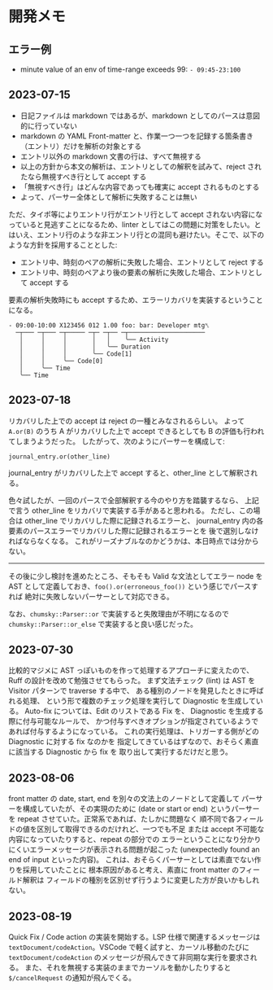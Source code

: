 # 開発メモ

## エラー例

- minute value of an env of time-range exceeds 99: `- 09:45-23:100`

## 2023-07-15

- 日記ファイルは markdown ではあるが、markdown としてのパースは意図的に行っていない
- markdown の YAML Front-matter と、作業一つ一つを記録する箇条書き（エントリ）だけを解析の対象とする
- エントリ以外の markdown 文書の行は、すべて無視する
- 以上の方針から本文の解析は、エントリとしての解釈を試みて、reject されたなら無視すべき行として accept する
- 「無視すべき行」はどんな内容であっても確実に accept されるものとする
- よって、パーサー全体として解析に失敗することは無い

ただ、タイポ等によりエントリ行がエントリ行として accept されない内容になっていると見逃すことになるため、linter としてはこの問題に対策をしたい。とはいえ、エントリ行のような非エントリ行との混同も避けたい。そこで、以下のような方針を採用することとした:

- エントリ中、時刻のペアの解析に失敗した場合、エントリとして reject する
- エントリ中、時刻のペアより後の要素の解析に失敗した場合、エントリとして accept する

要素の解析失敗時にも accept するため、エラーリカバリを実装するということになる。

    - 09:00-10:00 X123456 012 1.00 foo: bar: Developer mtg␤
      ─┬─── ─┬─── ─┬───── ─┬─ ─┬── ─┬─────────────────────
       │     │     │       │   │    ╰── Activity
       │     │     │       │   ╰── Duration
       │     │     │       ╰── Code[1]
       │     │     ╰── Code[0]
       │     ╰── Time
       ╰── Time

## 2023-07-18

リカバリした上での accept は reject の一種とみなされるらしい。
よって `A.or(B)` のうち A がリカバリした上で accept できるとしても
B の評価も行われてしまうようだった。
したがって、次のようにパーサーを構成して:

    journal_entry.or(other_line)

journal_entry がリカバリした上で accept すると、other_line として解釈される。

色々試したが、一回のパースで全部解釈する今のやり方を踏襲するなら、
上記で言う other_line をリカバリで実装する手があると思われる。
ただし、この場合は other_line でリカバリした際に記録されるエラーと、
journal_entry 内の各要素のパースエラーでリカバリした際に記録されるエラーとを
後で選別しなければならなくなる。
これがリーズナブルなのかどうかは、本日時点では分からない。

---

その後に少し検討を進めたところ、そもそも Valid な文法としてエラー node を
AST として定義しておき、`foo().or(erroneous_foo())` という感じでパースすれば
絶対に失敗しないパーサーとして対応できる。

なお、`chumsky::Parser::or` で実装すると失敗理由が不明になるので
`chumsky::Parser::or_else` で実装すると良い感じだった。

## 2023-07-30

比較的マジメに AST っぽいものを作って処理するアプローチに変えたので、
Ruff の設計を改めて勉強させてもらった。
まず文法チェック (lint) は AST を Visitor パターンで traverse する中で、
ある種別のノードを発見したときに呼ばれる処理、
という形で複数のチェック処理を実行して Diagnostic を生成している。
Auto-fix については、Edit のリストである Fix を、
Diagnostic を生成する際に付与可能なルールで、
かつ付与すべきオプションが指定されているようであれば付与するようになっている。
これの実行処理は、トリガーする側がどの Diagnostic に対する fix なのかを
指定してきているはずなので、おそらく素直に該当する Diagnostic から fix を
取り出して実行するだけだと思う。

## 2023-08-06

front matter の date, start, end を別々の文法上のノードとして定義して
パーサーを構成していたが、その実現のために (date or start or end)
というパーサーを repeat させていた。正常系であれば、たしかに問題なく
順不同で各フィールドの値を区別して取得できるのだけれど、一つでも不足
または accept 不可能な内容になっていたりすると、repeat の部分での
エラーということになり分かりにくいエラーメッセージが表示される問題が起こった
(unexpectedly found an end of input といった内容)。
これは、おそらくパーサーとしては素直でない作りを採用していたことに
根本原因があると考え、素直に front matter のフィールド解釈は
フィールドの種別を区別せず行うように変更した方が良いかもしれない。

## 2023-08-19

Quick Fix / Code action の実装を開始する。LSP 仕様で関連するメッセージは
`textDocument/codeAction`。VSCode で軽く試すと、カーソル移動のたびに
`textDocument/codeAction` のメッセージが飛んできて非同期な実行を要求される。
また、それを無視する実装のままでカーソルを動かしたりすると
`$/cancelRequest` の通知が飛んでくる。
